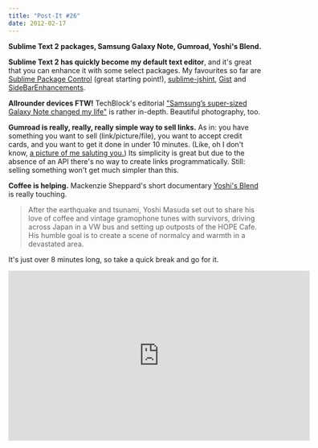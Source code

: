 ```yaml
---
title: "Post-It #26"
date: 2012-02-17
---
```


<summary><strong>Sublime Text 2 packages, Samsung Galaxy Note, Gumroad, Yoshi's Blend.</strong></summary>

**Sublime Text 2 has quickly become my default text editor**, and it's great that you can enhance it with some select packages.  My favourites so far are [Sublime Package Control](http://wbond.net/sublime_packages/package_control) (great starting point!), [sublime-jshint](https://github.com/uipoet/sublime-jshint), [Gist](https://github.com/condemil/Gist) and [SideBarEnhancements](https://github.com/titoBouzout/SideBarEnhancements).

**Allrounder devices FTW!**  TechBlock's editorial ["Samsung’s super-sized Galaxy Note changed my life"](http://www.thetechblock.com/articles/2012/samsungs-super-sized-galaxy-note-changed-my-life/) is rather in-depth.  Beautiful photography, too.

**Gumroad is really, really, really simple way to sell links.**  As in: you have something you want to sell (link/picture/file), you want to accept credit cards, and you want to get it done in under 10 minutes.  (Like, oh I don't know, [a picture of me saluting you.](https://gumroad.com/l/DBDe))  Its simplicity is great but due to the absence of an API there's no way to create links programmatically.  Still: selling something won't get much simpler than this.

**Coffee is helping.**  Mackenzie Sheppard's short documentary [Yoshi's Blend](http://www.theatlantic.com/video/print/2012/02/one-mans-quest-to-bring-good-coffee-and-hope-to-japans-tsunami-zone/252592/) is really touching.

> After the earthquake and tsunami, Yoshi Masuda set out to share his love of coffee and vintage gramophone tunes with survivors, driving across Japan in a VW bus and setting up outposts of the HOPE Cafe. His humble goal is to create a scene of normalcy and warmth in a devastated area.

It's just over 8 minutes long, so take a quick break and go for it.

<iframe src="http://player.vimeo.com/video/35676569?title=0&amp;byline=0&amp;portrait=0&amp;color=ff9933" width="600" height="338" frameborder="0" webkitAllowFullScreen mozallowfullscreen allowFullScreen></iframe>

